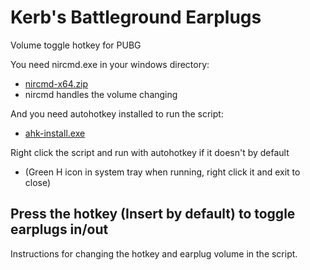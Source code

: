 # Kerb's Battleground Earplugs
Volume toggle hotkey for PUBG

You need nircmd.exe in your windows directory:  
  - [nircmd-x64.zip](http://www.nirsoft.net/utils/nircmd-x64.zip)  
  - nircmd handles the volume changing

And you need autohotkey installed to run the script:  
  - [ahk-install.exe](https://www.autohotkey.com/download/ahk-install.exe)

Right click the script and run with autohotkey if it doesn't by default  
  - (Green H icon in system tray when running, right click it and exit to close)

## Press the hotkey (Insert by default) to toggle earplugs in/out

Instructions for changing the hotkey and earplug volume in the script.

